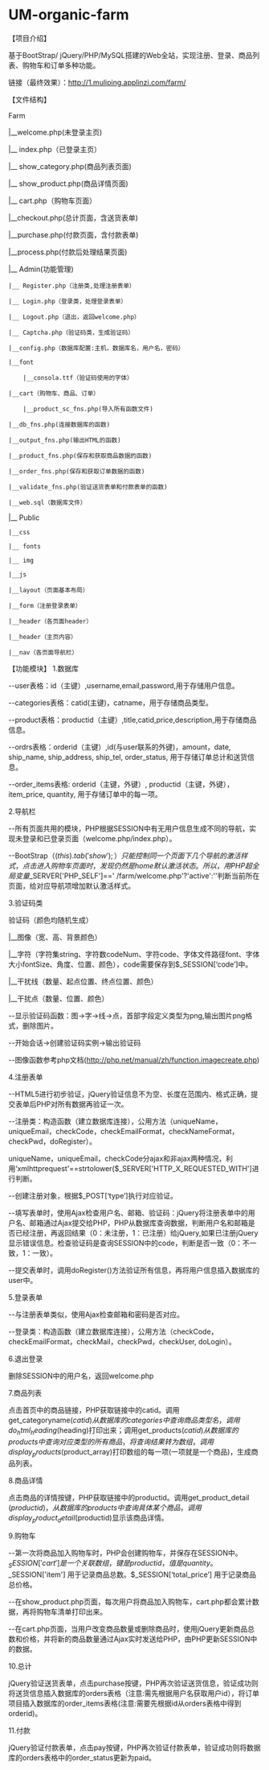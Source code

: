 # UM-organic-farm

【项目介绍】

基于BootStrap/ jQuery/PHP/MySQL搭建的Web全站，实现注册、登录、商品列表、购物车和订单多种功能。

链接（最终效果）：http://1.muliping.applinzi.com/farm/ 


【文件结构】

Farm

|__welcome.php(未登录主页)

|__ index.php（已登录主页）

|__ show_category.php(商品列表页面)

|__ show_product.php(商品详情页面)

|__ cart.php（购物车页面）

|__checkout.php(总计页面，含送货表单)

|__purchase.php(付款页面，含付款表单)

|__process.php(付款后处理结果页面)


|__ Admin(功能管理)

	|__ Register.php（注册类,处理注册表单）
	
	|__ Login.php（登录类，处理登录表单）
	
	|__ Logout.php（退出，返回welcome.php）
	
	|__ Captcha.php（验证码类，生成验证码）
	
	|__config.php（数据库配置:主机，数据库名，用户名，密码）
	
	|__font
	
		|__consola.ttf（验证码使用的字体）
		
	|__cart（购物车、商品、订单）
	
		|__product_sc_fns.php(导入所有函数文件)
		
	|__db_fns.php(连接数据库的函数)
	
	|__output_fns.php(输出HTML的函数)
	
	|__product_fns.php(保存和获取商品数据的函数)
	
	|__order_fns.php(保存和获取订单数据的函数)
	
	|__validate_fns.php(验证送货表单和付款表单的函数)
	
	|__web.sql（数据库文件）

|__ Public

	|__css
	
	|__ fonts
	
	|__ img
	
	|__js
	
	|__layout（页面基本布局）
	
	|__form（注册登录表单）
	
	|__header（各页面header）
	
	|__header（主页内容）
	
	|__nav（各页面导航栏）
	
	
【功能模块】
1.数据库

--user表格：id（主键）,username,email,password,用于存储用户信息。

--categories表格：catid(主键)，catname，用于存储商品类型。

--product表格：productid（主键）,title,catid,price,description,用于存储商品信息。

--ordrs表格：orderid（主键）,id(与user联系的外键)，amount，date, ship_name, ship_address, ship_tel, order_status, 用于存储订单总计和送货信息。

--order_items表格: orderid（主键，外键）, productid（主键，外键），item_price, quantity, 用于存储订单中的每一项。

2.导航栏

--所有页面共用的模块，PHP根据SESSION中有无用户信息生成不同的导航，实现未登录和已登录页面（welcome.php/index.php）。

--BootStrap（$(this).tab('show');）只能控制同一个页面下几个导航的激活样式，点击进入购物车页面时，发现仍然是home默认激活状态。所以，用PHP超全局变量$_SERVER['PHP_SELF']==' /farm/welcome.php'?'active':''判断当前所在页面，给对应导航项增加默认激活样式。

3.验证码类

验证码（颜色均随机生成）

|__图像（宽、高、背景颜色）

|__字符（字符集string、字符数codeNum、字符code、字体文件路径font、字体大小fontSize、角度、位置、颜色），code需要保存到$_SESSION[‘code’]中。

|__干扰线（数量、起点位置、终点位置、颜色）

|__干扰点（数量、位置、颜色）

--显示验证码函数：图->字->线->点，首部字段定义类型为png,输出图片png格式，删除图片。

--开始会话->创建验证码实例->输出验证码

--图像函数参考php文档(http://php.net/manual/zh/function.imagecreate.php)

4.注册表单

--HTML5进行初步验证，jQuery验证信息不为空、长度在范围内、格式正确，提交表单后PHP对所有数据再验证一次。

--注册类：构造函数（建立数据库连接），公用方法（uniqueName，uniqueEmail，checkCode，checkEmailFormat，checkNameFormat，checkPwd，doRegister）。

uniqueName，uniqueEmail，checkCode分ajax和非ajax两种情况，利用‘xmlhttprequest'==strtolower($_SERVER['HTTP_X_REQUESTED_WITH']进行判断。

--创建注册对象，根据$_POST[‘type’]执行对应验证。

--填写表单时，使用Ajax检查用户名、邮箱、验证码：jQuery将注册表单中的用户名、邮箱通过Ajax提交给PHP，PHP从数据库查询数据，判断用户名和邮箱是否已经注册，再返回结果（0：未注册，1：已注册）给jQuery,如果已注册jQuery显示错误信息。检查验证码是查询SESSION中的code，判断是否一致（0：不一致，1：一致）。

--提交表单时，调用doRegister()方法验证所有信息，再将用户信息插入数据库的user中。

5.登录表单

--与注册表单类似，使用Ajax检查邮箱和密码是否对应。

--登录类：构造函数（建立数据库连接），公用方法（checkCode，checkEmailFormat，checkMail，checkPwd，checkUser, doLogin）。

6.退出登录

删除SESSION中的用户名，返回welcome.php

7.商品列表

点击首页中的商品链接，PHP获取链接中的catid。调用get_categoryname($catid) 从数据库的categories中查询商品类型名，调用do_html_heading($heading)打印出来；调用get_products($catid)从数据库的products中查询对应类型的所有商品，将查询结果转为数组，调用display_products($product_array)打印数组的每一项(一项就是一个商品)，生成商品列表。

8.商品详情

点击商品的详情按键，PHP获取链接中的productid。调用get_product_detail ($productid)，从数据库的products中查询具体某个商品，调用display_product_detail($productid)显示该商品详情。

9.购物车

--第一次将商品加入购物车时，PHP会创建购物车，并保存在SESSION中。$_SESSION['cart']是一个关联数组，键是productid，值是quantity。$_SESSION['item'] 用于记录商品总数。$_SESSION[‘total_price’] 用于记录商品总价格。

--在show_product.php页面，每次用户将商品加入购物车，cart.php都会累计数据，再将购物车清单打印出来。

--在cart.php页面，当用户改变商品数量或删除商品时，使用jQuery更新商品总数和价格，并将新的商品数量通过Ajax实时发送给PHP，由PHP更新SESSION中的数据。

10.总计

jQuery验证送货表单，点击purchase按键，PHP再次验证送货信息，验证成功则将送货信息插入数据库的orders表格（注意:需先根据用户名获取用户id），将订单项目插入数据库的order_items表格(注意:需要先根据id从orders表格中得到orderid)。

11.付款

jQuery验证付款表单，点击pay按键，PHP再次验证付款表单，验证成功则将数据库的orders表格中的order_status更新为paid。

